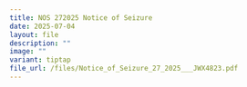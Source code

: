 ```yaml
---
title: NOS 272025 Notice of Seizure
date: 2025-07-04
layout: file
description: ""
image: ""
variant: tiptap
file_url: /files/Notice_of_Seizure_27_2025___JWX4823.pdf
---
```

